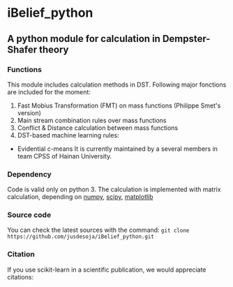 # iBelief_python

## A python module for calculation in Dempster-Shafer theory
### Functions
This module includes calculation methods in DST. 
Following major fonctions are included for the moment:
1. Fast Mobius Transformation (FMT) on mass functions (Philippe Smet's version) 
2. Main stream combination rules over mass functions
3. Conflict & Distance calculation between mass functions
4. DST-based machine learning rules:
  * Evidential c-means
It is currently maintained by a several members in team CPSS of Hainan University.

### Dependency
Code is valid only on python 3.
The calculation is implemented with matrix calculation, depending on [numpy](https://numpy.org), [scipy](https://www.scipy.org), [matplotlib](https://matplotlib.org)

### Source code

You can check the latest sources with the command:
`git clone https://github.com/jusdesoja/iBelief_python.git`

### Citation

If you use scikit-learn in a scientific publication, we would appreciate citations:
